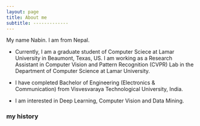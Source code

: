 ```yaml
---
layout: page
title: About me
subtitle: -------------
---
```


My name Nabin. I am from Nepal.

- Currently, I am a graduate student of Computer Sciece at Lamar University in Beaumont, Texas, US. I am working as a Research Assistant in Computer Vision and Pattern Recognition (CVPR) Lab in the Department of Computer Science at Lamar University.
- I have completed Bachelor of Engineering (Electronics & Communication) from Visvesvaraya Technological University, India.

- I am interested in Deep Learning, Computer Vision and Data Mining.

### my history
